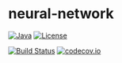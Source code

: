 # neural-network


[![Java](https://img.shields.io/badge/java-8-blue.svg)](http://docs.oracle.com/javase/8/docs/api/)
[![License](https://img.shields.io/badge/license-ISC-blue.svg)](https://raw.githubusercontent.com/cluttered-code/neural-network/master/LICENSE)

[![Build Status](https://travis-ci.org/cluttered-code/neural-network.svg?branch=master)](https://travis-ci.org/cluttered-code/neural-network)
[![codecov.io](https://codecov.io/github/cluttered-code/neural-network/coverage.svg?branch=master)](https://codecov.io/github/cluttered-code/neural-network?branch=master)
